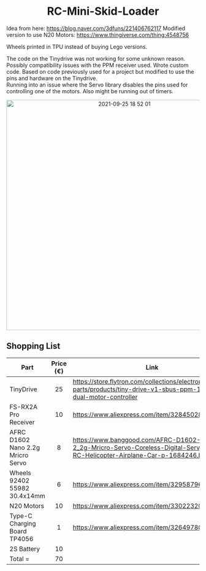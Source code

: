 <div align="center">
<h1> RC-Mini-Skid-Loader
</div>

Idea from here: https://blog.naver.com/3dfuns/221406762117
Modified version to use N20 Motors: https://www.thingiverse.com/thing:4548756

Wheels printed in TPU instead of buying Lego versions.

The code on the Tinydrive was not working for some unknown reason. Possibly compatibility issues with the PPM receiver used.
Wrote custom code. Based on code previously used for a project but modified to use the pins and hardware on the Tinydrive.  
Running into an issue where the Servo library disables the pins used for controlling one of the motors. Also might be running out of timers. 
  
  
<p align="center">
<img src="https://user-images.githubusercontent.com/45125817/153754012-88118dc0-1bac-4b5c-8232-f44344d1f98c.jpg" alt="2021-09-25 18 52 01" width="600"/>
  
  
  
  ## Shopping List </div>
| Part                              | Price (€) | Link                                                                                                                             |
|-----------------------------------|:---------:|----------------------------------------------------------------------------------------------------------------------------------|
| TinyDrive                         |     25    | https://store.flytron.com/collections/electronic-parts/products/tiny-drive-v1-sbus-ppm-1-5a-dual-motor-controller                |
| FS-RX2A Pro Receiver              |     10    | https://www.aliexpress.com/item/32845028381.html                                                                                 |
| AFRC D1602 Nano 2.2g Mricro Servo |     8     | https://www.banggood.com/AFRC-D1602-Nano-2_2g-Mricro-Servo-Coreless-Digital-Servo-For-RC-Helicopter-Airplane-Car-p-1684246.html? |
| Wheels 92402 55982 30.4x14mm      |     6     | https://www.aliexpress.com/item/32958796717.html?                                                                                |
| N20 Motors                        |     10    | https://www.aliexpress.com/item/33022320164.html                                                                                 |
| Type-C Charging Board TP4056      |     1     | https://www.aliexpress.com/item/32649780468.html?                                                                                |
| 2S Battery                        |     10    |                                                                                                                                  |
| Total =                           |     70    |                                                                                                                                  |
